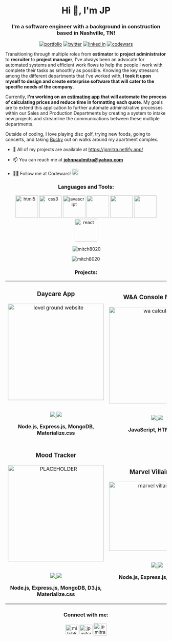 <h1 align="center">Hi 👋, I'm JP</h1>
<h3 align="center">I'm a software engineer with a background in construction based in Nashville, TN!</h3>

<p align="center"> 
    <a target="_blank" href="https://jpmitra.netlify.app/"><img alt="portfolio" src="https://img.shields.io/twitter/url?color=bright%20green&label=portfolio&style=for-the-badge&url=https%3A%2F%2Fjpmitra.netlify.app%2F"></a>
    <a target="_blank" href="https://twitter.com/mitch8020_jp" target="blank"><img alt="twitter" src="https://img.shields.io/twitter/url?color=9CF&label=TWITTER&style=for-the-badge&url=https%3A%2F%2Ftwitter.com%2Fmitch8020_jp" /></a> 
    <a target="_blank" href="https://www.linkedin.com/in/jpmitra/"><img alt="linked in" src="https://img.shields.io/twitter/url?color=blue&label=LINKEDIN&style=for-the-badge&url=https%3A%2F%2Fwww.linkedin.com%2Fin%2Fjpmitra%2F"></a>
    <a target="_blank" href="https://www.codewars.com/users/mitch8020"><img alt="codewars" src="https://img.shields.io/twitter/url?color=red&label=CODEWARS&style=for-the-badge&url=https%3A%2F%2Fwww.codewars.com%2Fusers%2Fmitch8020"></a>
</p>

Transitioning through multiple roles from <strong>estimator</strong> to <strong>project administrator</strong> to <strong>recruiter</strong> to <strong>project manager</strong>, I've always been an advocate for automated systems and efficient work flows to help the people I work with complete their tasks as smoothly as possible. Knowing the key stressors among the different departments that I've worked with, <strong>I took it upon myself to design and create enterprise software that will cater to the specific needs of the company</strong>.

Currently, <strong>I'm working on an <a target="_blank" href="https://wa-calculator.netlify.app/">estimating app</a> that will automate the process of calculating prices and reduce time in formatting each quote</strong>. My goals are to extend this application to further automate administrative processes within our Sales and Production Departments by creating a system to intake new projects and streamline the communications between these multiple departments.

Outside of coding, I love playing disc golf, trying new foods, going to concerts, and taking <a target="_blank" href="https://jpmitra.netlify.app/bucket.html">Bucky</a> out on walks around my apartment complex.
<br>
- 📂 All of my projects are available at <a target="_blank" href="https://jpmitra.netlify.app/">https://jpmitra.netlify.app/</a>

- 📫 You can reach me at **johnpaulmitra@yahoo.com**

- 👨‍💻 Follow me at Codewars! <a href="https://www.codewars.com/users/mitch8020"><img alt="portfolio" src="https://www.codewars.com/users/mitch8020/badges/micro?theme=light" height="20px"></a>

<h3 align="center">Languages and Tools:</h3>
<p color="white" align="center"> 
	<!-- HTML --> <img src="https://icongr.am/devicon/html5-original.svg?size=128&color=currentColor" alt="html5" width="70" height="70" style="max-width: 100%;"> 
	<!-- CSS --> <img src="https://icongr.am/devicon/css3-original.svg?size=128&color=currentColor" alt="css3" width="70" height="70" style="max-width: 100%;"> 
	<!-- JavaScript --> <img src="https://icongr.am/devicon/javascript-original.svg?size=128&color=currentColor" alt="javascript" width="70" height="70" style="max-width: 100%;"> 
	<!--- Node.js --> <img src="https://icongr.am/devicon/nodejs-original.svg?size=128&color=currentColor" width="70" height="70" style="max-width: 100%;"> 
	<!-- Express.js --> <img src="https://icongr.am/devicon/express-original.svg?size=128&color=currentColor" width="70" height="70" style="max-width: 100%;"> 
	<!-- MongoDB --> <img src="https://icongr.am/devicon/mongodb-original-wordmark.svg?size=128&color=currentColor" width="70" height="70" style="max-width: 100%;"> 
	<!-- React --> <img src="https://icongr.am/devicon/react-original-wordmark.svg?size=128&color=currentColor" alt="react" width="70" height="70" style="max-width: 100%;">
</p>

<p align="center">&nbsp;<img align="center" src="https://github-readme-stats.vercel.app/api?username=mitch8020&show_icons=true&locale=en" alt="mitch8020" /></p>
<p align="center"><img align="center" src="https://github-readme-streak-stats.herokuapp.com/?user=mitch8020&" alt="mitch8020" /></p>

<!-- PROJECTS -->

<h3 align="center">Projects:</h3>
<div align="center">
	<table>
		<tr>
			<!--project 1 -->
			<td width="50%">
				<h3 align="center" color="white">Daycare App</h2>
				<div align="center" > 
					<a target="_blank" href="https://jckc-client-site-demo.netlify.app/">
						<img src="https://user-images.githubusercontent.com/100659138/184998714-1232479c-6b55-43a3-8dea-8321069c3202.gif" alt="level ground website" width="300px">
					</a>
					<br>
					<br>
					<p>
                        <!--repo --> 
						<a href='https://github.com/jckc-client-site'>
							<img src="https://img.shields.io/github/repo-size/mitch8020/jckc-client-site?color=lightgray&label=REPO&style=for-the-badge">
						</a>  
                        <!--live site --> 
						<a target="_blank" href="https://jckc-client-site-demo.netlify.app/">
							<img src="https://img.shields.io/website?label=SITE&style=for-the-badge&url=https%3A%2F%2Fjckc-client-site-demo.netlify.app%2F">
						</a>	
					</p>
					<p><strong>Node.js, Express.js, MongoDB, Materialize.css</strong></p>
				</div>
			</td>
			<!--project 2 -->
			<td width="50%">
				<h3 align="center" color="white">W&A Console Manager</h2>
				<div align="center"> 
					<a target="_blank" href="https://wa-console-manager-demo.netlify.app/">
						<img src="https://jpmitra.netlify.app/images/wa-calculator-updated-7-5-ratio.jpg" alt="wa calculator" width="300px">
					</a>
					<br>
					<br>
					<p>
                        <!--repo --> 
						<a href='https://github.com/mitch8020/wa-console-manager'>
							<img src="https://img.shields.io/github/repo-size/mitch8020/wa-console-manager?color=lightgray&label=REPO&style=for-the-badge">
						</a>  
                        <!--live site --> 
						<a target="_blank" href="https://wa-console-manager-demo.netlify.app/">
							<img src="https://img.shields.io/website?label=SITE&style=for-the-badge&url=https%3A%2F%2Fwa-console-manager-demo.netlify.app%2F">
						</a>	
					</p>
					<p><strong>JavaScript, HTML, CSS</strong></p>
				</div>
			</td>
		<tr>
			<!--project 3 -->
			<td width="50%">
				<h3 align="center" color="white">Mood Tracker</h2>
				<div align="center" > 
					<a target="_blank" href="https://mood-tracker-demo.herokuapp.com/">
						<img src="https://jpmitra.netlify.app/images/mood-tracker.gif" alt="PLACEHOLDER" width="300px">
					</a>
					<br>
					<br>
					<p>
                        <!--repo --> 
						<a href='https://github.com/mitch8020/mood-tracker'>
							<img src="https://img.shields.io/github/repo-size/mitch8020/mood-tracker?color=lightgray&label=REPO&style=for-the-badge">
						</a>  
                        <!--live site --> 
						<a target="_blank" href="https://mood-tracker-demo.herokuapp.com/">
							<img src="https://img.shields.io/website?label=SITE&style=for-the-badge&url=https%3A%2F%2Fmood-tracker-demo.herokuapp.com%2F">
						</a>	
					</p>
					<p><strong>Node.js, Express.js, MongoDB, D3.js, Materialize.css</strong></p>
				</div>
			</td>
			<!--project 4 -->
			<td width="50%">
				<h3 align="center" color="white">Marvel Villains API</h2>
				<div align="center" > 
					<a target="_blank" href="https://marvel-villains.herokuapp.com/">
						<img src="https://user-images.githubusercontent.com/100659138/172031382-991e8a09-3fcf-465b-835c-93982f30bf8f.gif" alt="marvel villains api" width="300px" height="215px">
					</a>
					<br>
					<br>
					<p>
                        <!--repo --> 
						<a href='https://github.com/mitch8020/marvel-villains'>
							<img src="https://img.shields.io/github/repo-size/mitch8020/marvel-villains?color=lightgray&label=REPO&style=for-the-badge">
						</a>  
                        <!--live site --> 
						<a target="_blank" href="https://marvel-villains.herokuapp.com/">
							<img src="https://img.shields.io/website?label=SITE&style=for-the-badge&url=https%3A%2F%2Fmarvel-villains.herokuapp.com%2F">
						</a>	
					</p>
					<p><strong>Node.js, Express.js, Javascript</strong></p>
				</div>
			</td>
	</table>
</div>

<h3 align="center">Connect with me:</h3>
<p align="center">
<a href="https://twitter.com/mitch8020_jp" target="blank"><img align="center" src="https://raw.githubusercontent.com/rahuldkjain/github-profile-readme-generator/master/src/images/icons/Social/twitter.svg" alt="mitch8020_jp" height="30" width="40" /></a>
<a href="https://linkedin.com/in/jpmitra" target="blank"><img align="center" src="https://raw.githubusercontent.com/rahuldkjain/github-profile-readme-generator/master/src/images/icons/Social/linked-in-alt.svg" alt="jpmitra" height="30" width="40" /></a>
<a href="mailto:johnpaulmitra@yahoo.com"><img align="center" src="https://img.icons8.com/color/344/apple-mail.png" alt="jp mitra" height="40" width="40" /></a>
</p>
